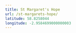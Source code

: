 ```yaml
---
title: St Margaret's Hope
url: /st-margarets-hope/
latitude: 58.8258044
longitude: -2.9584699000000003
---
```

